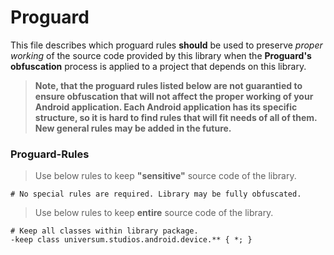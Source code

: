 Proguard
===============

This file describes which proguard rules **should** be used to preserve *proper working* of the
source code provided by this library when the **Proguard's obfuscation** process is applied to a
project that depends on this library.

> **Note, that the proguard rules listed below are not guarantied to ensure obfuscation that will
not affect the proper working of your Android application. Each Android application has its specific
structure, so it is hard to find rules that will fit needs of all of them. New general rules may be
added in the future.**

### Proguard-Rules ###

> Use below rules to keep **"sensitive"** source code of the library.

    # No special rules are required. Library may be fully obfuscated.

> Use below rules to keep **entire** source code of the library.

    # Keep all classes within library package.
    -keep class universum.studios.android.device.** { *; }
    